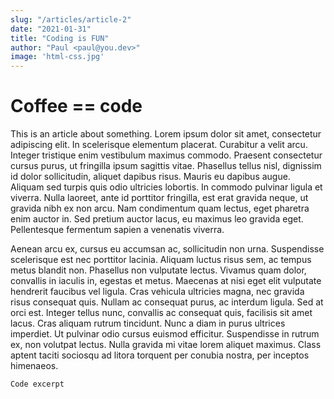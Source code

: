 ```yaml
---
slug: "/articles/article-2"
date: "2021-01-31"
title: "Coding is FUN"
author: "Paul <paul@you.dev>"
image: 'html-css.jpg'
---
```


# Coffee == code

This is an article about something. Lorem ipsum dolor sit amet, consectetur adipiscing elit. In scelerisque elementum placerat. Curabitur a velit arcu. Integer tristique enim vestibulum maximus commodo. Praesent consectetur cursus purus, ut fringilla ipsum sagittis vitae. Phasellus tellus nisl, dignissim id dolor sollicitudin, aliquet dapibus risus. Mauris eu dapibus augue. Aliquam sed turpis quis odio ultricies lobortis. In commodo pulvinar ligula et viverra. Nulla laoreet, ante id porttitor fringilla, est erat gravida neque, ut gravida nibh ex non arcu. Nam condimentum quam lectus, eget pharetra enim auctor in. Sed pretium auctor lacus, eu maximus leo gravida eget. Pellentesque fermentum sapien a venenatis viverra.

Aenean arcu ex, cursus eu accumsan ac, sollicitudin non urna. Suspendisse scelerisque est nec porttitor lacinia. Aliquam luctus risus sem, ac tempus metus blandit non. Phasellus non vulputate lectus. Vivamus quam dolor, convallis in iaculis in, egestas et metus. Maecenas at nisi eget elit vulputate hendrerit faucibus vel ligula. Cras vehicula ultricies magna, nec gravida risus consequat quis. Nullam ac consequat purus, ac interdum ligula. Sed at orci est. Integer tellus nunc, convallis ac consequat quis, facilisis sit amet lacus. Cras aliquam rutrum tincidunt. Nunc a diam in purus ultrices imperdiet. Ut pulvinar odio cursus euismod efficitur. Suspendisse in rutrum ex, non volutpat lectus. Nulla gravida mi vitae lorem aliquet maximus. Class aptent taciti sociosqu ad litora torquent per conubia nostra, per inceptos himenaeos.

```
Code excerpt
```